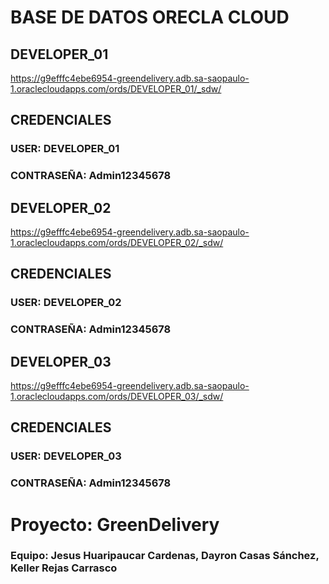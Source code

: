 # BASE DE DATOS ORECLA CLOUD

## DEVELOPER_01

https://g9efffc4ebe6954-greendelivery.adb.sa-saopaulo-1.oraclecloudapps.com/ords/DEVELOPER_01/_sdw/

## CREDENCIALES
### USER: DEVELOPER_01
### CONTRASEÑA: Admin12345678

## DEVELOPER_02

https://g9efffc4ebe6954-greendelivery.adb.sa-saopaulo-1.oraclecloudapps.com/ords/DEVELOPER_02/_sdw/

## CREDENCIALES
### USER: DEVELOPER_02
### CONTRASEÑA: Admin12345678

## DEVELOPER_03

https://g9efffc4ebe6954-greendelivery.adb.sa-saopaulo-1.oraclecloudapps.com/ords/DEVELOPER_03/_sdw/

## CREDENCIALES
### USER: DEVELOPER_03
### CONTRASEÑA: Admin12345678



# Proyecto: GreenDelivery
### Equipo: Jesus Huaripaucar Cardenas, Dayron Casas Sánchez, Keller Rejas Carrasco 

